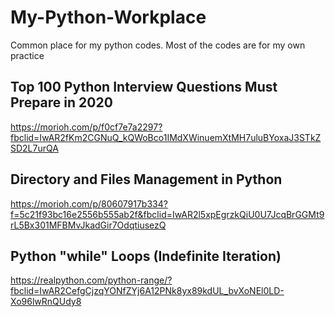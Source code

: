 # My-Python-Workplace
Common place for my python codes. Most of the codes are for my own practice

## Top 100 Python Interview Questions Must Prepare in 2020

https://morioh.com/p/f0cf7e7a2297?fbclid=IwAR2fKm2CGNuQ_kQWoBco1IMdXWinuemXtMH7uluBYoxaJ3STkZSD2L7urQA

## Directory and Files Management in Python
https://morioh.com/p/80607917b334?f=5c21f93bc16e2556b555ab2f&fbclid=IwAR2l5xpEgrzkQiU0U7JcqBrGGMt9rL5Bx301MFBMvJkadGir7OdqtiusezQ

## Python "while" Loops (Indefinite Iteration)
https://realpython.com/python-range/?fbclid=IwAR2CefgCjzqYONfZYj6A12PNk8yx89kdUL_bvXoNEl0LD-Xo96lwRnQUdy8
